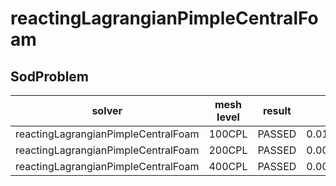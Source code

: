 reactingLagrangianPimpleCentralFoam
=======

SodProblem
---------------------

|solver|mesh level|result|rho|U |p |e |
|------|----------|------|---|--|--|--|
|reactingLagrangianPimpleCentralFoam|100CPL|PASSED|0.01217903374999999|0.02558475823509766|0.010657181250000002|0.047648361249999986|
|reactingLagrangianPimpleCentralFoam|200CPL|PASSED|0.007411918749999991|0.013771956276538185|0.006072038749999992|0.02975574625000002|
|reactingLagrangianPimpleCentralFoam|400CPL|PASSED|0.0045520362500000066|0.007381110376642976|0.0034377412500000005|0.018946361249999967|
